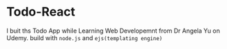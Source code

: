 # Todo-React
I buit ths Todo App while Learning Web Developemnt from Dr Angela Yu on Udemy.
build with `node.js` and `ejs(templating engine)`
